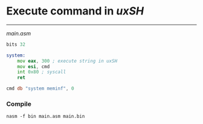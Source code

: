 # Execute command in *uxSH*
---

*main.asm*
```asm
bits 32

system:
    mov eax, 300 ; execute string in uxSH
    mov esi, cmd
    int 0x80 ; syscall
    ret

cmd db "system meminf", 0
```

### Compile
`nasm -f bin main.asm main.bin`
